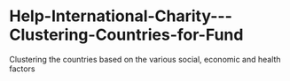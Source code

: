# Help-International-Charity---Clustering-Countries-for-Fund
Clustering the countries based on the various social, economic and health factors
